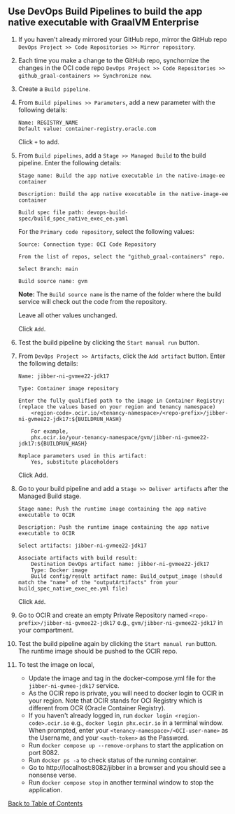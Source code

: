 ## Use DevOps Build Pipelines to build the app native executable with GraalVM Enterprise

1. If you haven't already mirrored your GitHub repo, mirror the GitHub repo `DevOps Project >> Code Repositories >> Mirror repository`.

2. Each time you make a change to the GitHub repo, synchornize the changes in the OCI code repo `DevOps Project >> Code Repositories >> github_graal-containers >> Synchronize now`.

3. Create a `Build pipeline`. 

4. From `Build pipelines >> Parameters`, add a new parameter with the following details:
    ```
    Name: REGISTRY_NAME
    Default value: container-registry.oracle.com
    ```
    Click `+` to add.

5. From `Build pipelines`, add a `Stage >> Managed Build` to the build pipeline. Enter the following details:
    ```
    Stage name: Build the app native executable in the native-image-ee container

    Description: Build the app native executable in the native-image-ee container

    Build spec file path: devops-build-spec/build_spec_native_exec_ee.yaml
    ```
    For the `Primary code repository`, select the following values:
    ```
    Source: Connection type: OCI Code Repository
    
    From the list of repos, select the "github_graal-containers" repo.

    Select Branch: main

    Build source name: gvm
    ```
    **Note:** The `Build source name` is the name of the folder where the build service will check out the code from the repository.

    Leave all other values unchanged.

    Click `Add`.

6. Test the build pipeline by clicking the `Start manual run` button.

7. From `DevOps Project >> Artifacts`, click the `Add artifact` button. Enter the following details: 
    ```
    Name: jibber-ni-gvmee22-jdk17

    Type: Container image repository

    Enter the fully qualified path to the image in Container Registry: (replace the values based on your region and tenancy namespace)
        <region-code>.ocir.io/<tenancy-namespace>/<repo-prefix>/jibber-ni-gvmee22-jdk17:${BUILDRUN_HASH}

        For example, 
        phx.ocir.io/your-tenancy-namespace/gvm/jibber-ni-gvmee22-jdk17:${BUILDRUN_HASH}

    Replace parameters used in this artifact:
        Yes, substitute placeholders
    ```
    Click Add.

8. Go to your build pipeline and add a `Stage >> Deliver artifacts` after the Managed Build stage.
    ```
    Stage name: Push the runtime image containing the app native executable to OCIR

    Description: Push the runtime image containing the app native executable to OCIR

    Select artifacts: jibber-ni-gvmee22-jdk17

    Associate artifacts with build result:
        Destination DevOps artifact name: jibber-ni-gvmee22-jdk17
        Type: Docker image
        Build config/result artifact name: Build_output_image (should match the "name" of the "outputArtifacts" from your build_spec_native_exec_ee.yml file)
    ```
    Click `Add`.

9. Go to OCIR and create an empty Private Repository named `<repo-prefix>/jibber-ni-gvmee22-jdk17` e.g., `gvm/jibber-ni-gvmee22-jdk17` in your compartment.

10. Test the build pipeline again by clicking the `Start manual run` button. The runtime image should be pushed to the OCIR repo. 

11. To test the image on local, 
    - Update the image and tag in the docker-compose.yml file for the `jibber-ni-gvmee-jdk17` service. 
    - As the OCIR repo is private, you will need to docker login to OCIR in your region. Note that OCIR stands for OCI Registry which is different from OCR (Oracle Container Registry).
    - If you haven't already logged in, run `docker login <region-code>.ocir.io` e.g., `docker login phx.ocir.io` in a terminal window. When prompted, enter your `<tenancy-namespace>/<OCI-user-name>` as the Username, and your `<auth-token>` as the Password. 
    - Run `docker compose up --remove-orphans` to start the application on port 8082.
    - Run `docker ps -a` to check status of the running container.
    - Go to http://localhost:8082/jibber in a browser and you should see a nonsense verse.
    - Run `docker compose stop` in another terminal window to stop the application.

[Back to Table of Contents](../README.md#table-of-contents)